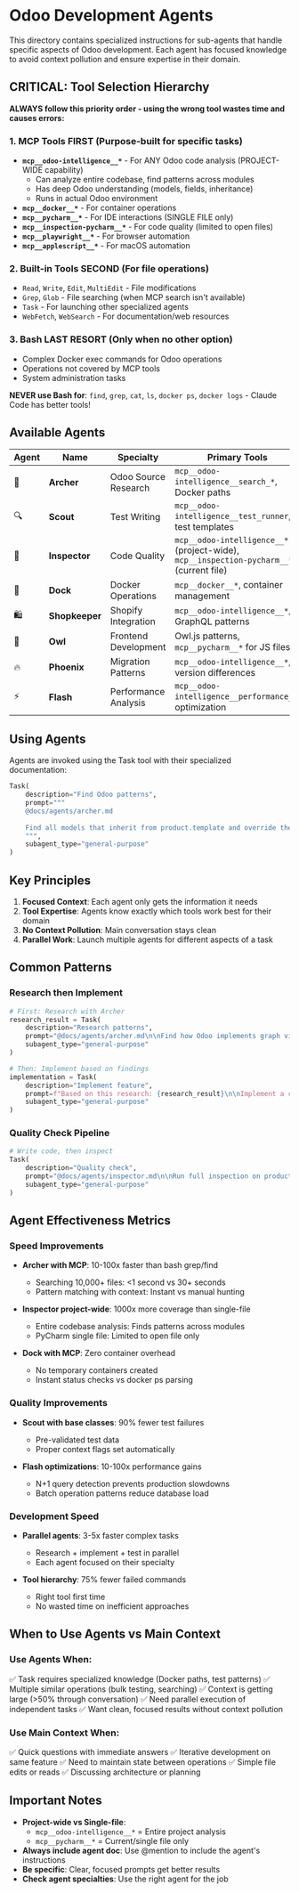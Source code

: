 # Odoo Development Agents

This directory contains specialized instructions for sub-agents that handle specific aspects of Odoo development. Each
agent has focused knowledge to avoid context pollution and ensure expertise in their domain.

## CRITICAL: Tool Selection Hierarchy

**ALWAYS follow this priority order - using the wrong tool wastes time and causes errors:**

### 1. MCP Tools FIRST (Purpose-built for specific tasks)

- **`mcp__odoo-intelligence__*`** - For ANY Odoo code analysis (PROJECT-WIDE capability)
    - Can analyze entire codebase, find patterns across modules
    - Has deep Odoo understanding (models, fields, inheritance)
    - Runs in actual Odoo environment
- **`mcp__docker__*`** - For container operations
- **`mcp__pycharm__*`** - For IDE interactions (SINGLE FILE only)
- **`mcp__inspection-pycharm__*`** - For code quality (limited to open files)
- **`mcp__playwright__*`** - For browser automation
- **`mcp__applescript__*`** - For macOS automation

### 2. Built-in Tools SECOND (For file operations)

- `Read`, `Write`, `Edit`, `MultiEdit` - File modifications
- `Grep`, `Glob` - File searching (when MCP search isn't available)
- `Task` - For launching other specialized agents
- `WebFetch`, `WebSearch` - For documentation/web resources

### 3. Bash LAST RESORT (Only when no other option)

- Complex Docker exec commands for Odoo operations
- Operations not covered by MCP tools
- System administration tasks

**NEVER use Bash for**: `find`, `grep`, `cat`, `ls`, `docker ps`, `docker logs` - Claude Code has better tools!

## Available Agents

| Agent | Name           | Specialty            | Primary Tools                                                                           |
|-------|----------------|----------------------|-----------------------------------------------------------------------------------------|
| 🏹    | **Archer**     | Odoo Source Research | `mcp__odoo-intelligence__search_*`, Docker paths                                        |
| 🔍    | **Scout**      | Test Writing         | `mcp__odoo-intelligence__test_runner`, test templates                                   |
| 🔬    | **Inspector**  | Code Quality         | `mcp__odoo-intelligence__*` (project-wide), `mcp__inspection-pycharm__*` (current file) |
| 🚢    | **Dock**       | Docker Operations    | `mcp__docker__*`, container management                                                  |
| 🛍️   | **Shopkeeper** | Shopify Integration  | `mcp__odoo-intelligence__*`, GraphQL patterns                                           |
| 🦉    | **Owl**        | Frontend Development | Owl.js patterns, `mcp__pycharm__*` for JS files                                         |
| 🔥    | **Phoenix**    | Migration Patterns   | `mcp__odoo-intelligence__*`, version differences                                        |
| ⚡     | **Flash**      | Performance Analysis | `mcp__odoo-intelligence__performance_*`, optimization                                   |

## Using Agents

Agents are invoked using the Task tool with their specialized documentation:

```python
Task(
    description="Find Odoo patterns",
    prompt="""
    @docs/agents/archer.md
    
    Find all models that inherit from product.template and override the create method.
    """,
    subagent_type="general-purpose"
)
```

## Key Principles

1. **Focused Context**: Each agent only gets the information it needs
2. **Tool Expertise**: Agents know exactly which tools work best for their domain
3. **No Context Pollution**: Main conversation stays clean
4. **Parallel Work**: Launch multiple agents for different aspects of a task

## Common Patterns

### Research then Implement

```python
# First: Research with Archer
research_result = Task(
    description="Research patterns",
    prompt="@docs/agents/archer.md\n\nFind how Odoo implements graph views",
    subagent_type="general-purpose"
)

# Then: Implement based on findings
implementation = Task(
    description="Implement feature",
    prompt=f"Based on this research: {research_result}\n\nImplement a custom graph view",
    subagent_type="general-purpose"
)
```

### Quality Check Pipeline

```python
# Write code, then inspect
Task(
    description="Quality check",
    prompt="@docs/agents/inspector.md\n\nRun full inspection on product_connect module",
    subagent_type="general-purpose"
)
```

## Agent Effectiveness Metrics

### Speed Improvements

- **Archer with MCP**: 10-100x faster than bash grep/find
    - Searching 10,000+ files: <1 second vs 30+ seconds
    - Pattern matching with context: Instant vs manual hunting

- **Inspector project-wide**: 1000x more coverage than single-file
    - Entire codebase analysis: Finds patterns across modules
    - PyCharm single file: Limited to open file only

- **Dock with MCP**: Zero container overhead
    - No temporary containers created
    - Instant status checks vs docker ps parsing

### Quality Improvements

- **Scout with base classes**: 90% fewer test failures
    - Pre-validated test data
    - Proper context flags set automatically

- **Flash optimizations**: 10-100x performance gains
    - N+1 query detection prevents production slowdowns
    - Batch operation patterns reduce database load

### Development Speed

- **Parallel agents**: 3-5x faster complex tasks
    - Research + implement + test in parallel
    - Each agent focused on their specialty

- **Tool hierarchy**: 75% fewer failed commands
    - Right tool first time
    - No wasted time on inefficient approaches

## When to Use Agents vs Main Context

### Use Agents When:

✅ Task requires specialized knowledge (Docker paths, test patterns)
✅ Multiple similar operations (bulk testing, searching)
✅ Context is getting large (>50% through conversation)
✅ Need parallel execution of independent tasks
✅ Want clean, focused results without context pollution

### Use Main Context When:

✅ Quick questions with immediate answers
✅ Iterative development on same feature
✅ Need to maintain state between operations
✅ Simple file edits or reads
✅ Discussing architecture or planning

## Important Notes

- **Project-wide vs Single-file**:
    - `mcp__odoo-intelligence__*` = Entire project analysis
    - `mcp__pycharm__*` = Current/single file only
- **Always include agent doc**: Use @mention to include the agent's instructions
- **Be specific**: Clear, focused prompts get better results
- **Check agent specialties**: Use the right agent for the job